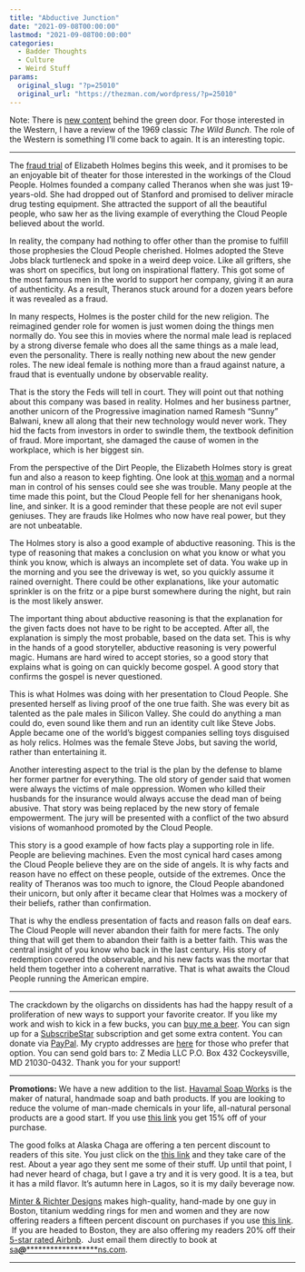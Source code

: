 ```yaml
---
title: "Abductive Junction"
date: "2021-09-08T00:00:00"
lastmod: "2021-09-08T00:00:00"
categories:
  - Badder Thoughts
  - Culture
  - Weird Stuff
params:
  original_slug: "?p=25010"
  original_url: "https://thezman.com/wordpress/?p=25010"
---
```


Note: There is
<a href="https://www.subscribestar.com/posts/415649" rel="noopener"
target="_blank">new content</a> behind the green door. For those
interested in the Western, I have a review of the 1969 classic *The Wild
Bunch*. The role of the Western is something I’ll come back to again. It
is an interesting topic.

------------------------------------------------------------------------

The <a
href="https://www.nbcnews.com/business/business-news/theranos-blockbuster-trial-starts-wednesday-whose-story-will-jury-believe-n1278657"
rel="noopener" target="_blank">fraud trial</a> of Elizabeth Holmes
begins this week, and it promises to be an enjoyable bit of theater for
those interested in the workings of the Cloud People. Holmes founded a
company called Theranos when she was just 19-years-old. She had dropped
out of Stanford and promised to deliver miracle drug testing equipment.
She attracted the support of all the beautiful people, who saw her as
the living example of everything the Cloud People believed about the
world.

In reality, the company had nothing to offer other than the promise to
fulfill those prophesies the Cloud People cherished. Holmes adopted the
Steve Jobs black turtleneck and spoke in a weird deep voice. Like all
grifters, she was short on specifics, but long on inspirational
flattery. This got some of the most famous men in the world to support
her company, giving it an aura of authenticity. As a result, Theranos
stuck around for a dozen years before it was revealed as a fraud.

In many respects, Holmes is the poster child for the new religion. The
reimagined gender role for women is just women doing the things men
normally do. You see this in movies where the normal male lead is
replaced by a strong diverse female who does all the same things as a
male lead, even the personality. There is really nothing new about the
new gender roles. The new ideal female is nothing more than a fraud
against nature, a fraud that is eventually undone by observable reality.

That is the story the Feds will tell in court. They will point out that
nothing about this company was based in reality. Holmes and her business
partner, another unicorn of the Progressive imagination named Ramesh
“Sunny” Balwani, knew all along that their new technology would never
work. They hid the facts from investors in order to swindle them, the
textbook definition of fraud. More important, she damaged the cause of
women in the workplace, which is her biggest sin.

From the perspective of the Dirt People, the Elizabeth Holmes story is
great fun and also a reason to keep fighting. One look at
<a href="https://www.youtube.com/watch?v=rGfaJZAdfNE" rel="noopener"
target="_blank">this woman</a> and a normal man in control of his senses
could see she was trouble. Many people at the time made this point, but
the Cloud People fell for her shenanigans hook, line, and sinker. It is
a good reminder that these people are not evil super geniuses. They are
frauds like Holmes who now have real power, but they are not unbeatable.

The Holmes story is also a good example of abductive reasoning. This is
the type of reasoning that makes a conclusion on what you know or what
you think you know, which is always an incomplete set of data. You wake
up in the morning and you see the driveway is wet, so you quickly assume
it rained overnight. There could be other explanations, like your
automatic sprinkler is on the fritz or a pipe burst somewhere during the
night, but rain is the most likely answer.

The important thing about abductive reasoning is that the explanation
for the given facts does not have to be right to be accepted. After all,
the explanation is simply the most probable, based on the data set. This
is why in the hands of a good storyteller, abductive reasoning is very
powerful magic. Humans are hard wired to accept stories, so a good story
that explains what is going on can quickly become gospel. A good story
that confirms the gospel is never questioned.

This is what Holmes was doing with her presentation to Cloud People. She
presented herself as living proof of the one true faith. She was every
bit as talented as the pale males in Silicon Valley. She could do
anything a man could do, even sound like them and run an identity cult
like Steve Jobs. Apple became one of the world’s biggest companies
selling toys disguised as holy relics. Holmes was the female Steve Jobs,
but saving the world, rather than entertaining it.

Another interesting aspect to the trial is the plan by the defense to
blame her former partner for everything. The old story of gender said
that women were always the victims of male oppression. Women who killed
their husbands for the insurance would always accuse the dead man of
being abusive. That story was being replaced by the new story of female
empowerment. The jury will be presented with a conflict of the two
absurd visions of womanhood promoted by the Cloud People.

This story is a good example of how facts play a supporting role in
life. People are believing machines. Even the most cynical hard cases
among the Cloud People believe they are on the side of angels. It is why
facts and reason have no effect on these people, outside of the
extremes. Once the reality of Theranos was too much to ignore, the Cloud
People abandoned their unicorn, but only after it became clear that
Holmes was a mockery of their beliefs, rather than confirmation.

That is why the endless presentation of facts and reason falls on deaf
ears. The Cloud People will never abandon their faith for mere facts.
The only thing that will get them to abandon their faith is a better
faith. This was the central insight of you know who back in the last
century. His story of redemption covered the observable, and his new
facts was the mortar that held them together into a coherent narrative.
That is what awaits the Cloud People running the American empire.

------------------------------------------------------------------------

The crackdown by the oligarchs on dissidents has had the happy result of
a proliferation of new ways to support your favorite creator. If you
like my work and wish to kick in a few bucks, you can
<a href="https://www.buymeacoffee.com/mujolulu" rel="noopener"
target="_blank">buy me a beer</a>. You can sign up for a
<a href="https://www.subscribestar.com/the-z-blog" rel="noopener"
target="_blank">SubscribeStar</a> subscription and get some extra
content. You can donate via <a
href="https://www.paypal.com/donate/?cmd=_s-xclick&amp;hosted_button_id=UDAS2Q8JYA6CN&amp;source=url"
rel="noopener" target="_blank">PayPal</a>. My crypto addresses are
<a href="https://thezman.com/wordpress/?page_id=22713" rel="noopener"
target="_blank">here</a> for those who prefer that option. You can send
gold bars to: Z Media LLC P.O. Box 432 Cockeysville, MD 21030-0432.
Thank you for your support!

------------------------------------------------------------------------

**Promotions:** We have a new addition to the list.
<a href="https://havamalsoapworks.com/" rel="noopener"
target="_blank">Havamal Soap Works</a> is the maker of natural, handmade
soap and bath products. If you are looking to reduce the volume of
man-made chemicals in your life, all-natural personal products are a
good start. If you use
<a href="https://havamalsoapworks.com/discount/ZMAN" rel="noopener"
target="_blank">this link</a> you get 15% off of your purchase.

The good folks at Alaska Chaga are offering a ten percent discount to
readers of this site. You just click on the
<a href="https://alaskachaga.us/discount/ZMAN" rel="noopener noreferrer"
target="_blank">this link</a> and they take care of the rest. About a
year ago they sent me some of their stuff. Up until that point, I had
never heard of chaga, but I gave a try and it is very good. It is a tea,
but it has a mild flavor. It’s autumn here in Lagos, so it is my daily
beverage now.

<a href="https://www.minterandrichterdesigns.com/"
rel="noreferrer nofollow noopener" target="_blank">Minter &amp; Richter
Designs</a> makes high-quality, hand-made by one guy in Boston, titanium
wedding rings for men and women and they are now offering readers a
fifteen percent discount on purchases if you use
<a href="https://www.minterandrichterdesigns.com/discount/ZMAN"
rel="noreferrer nofollow noopener" target="_blank">this link</a>. 
 <span class="highlight"><span class="colour"><span class="font"><span class="size">If
you are headed to Boston, they are also offering my readers 20% off
their <a
href="https://www.airbnb.com/users/7988017/listings?user_id=7988017&amp;s=3"
rel="noopener noreferrer" target="_blank">5-star rated Airbnb</a>.  Just
email them directly to book at
<a href="mailto:sa***@*********************ns.com"
data-original-string="juijiGIAS9vUAknGdFQpKA==cb7o+cJPEQGUi91faJPl++ARGf4X8Tqe8nnz9/uvjJw08x60j/Z4wodrvgbmuzbQP0m"><span
class="apbct-email-encoder"
data-original-string="u/xyxTq/AwUVFamO4hOZRQ==cb7sRMbLHN0R4IssSiQjvgdg96bKm+d+wRP5qJLCb6s7bhdWPoABKeFDHnbV9sDVKEB"
title="This contact has been encoded by Anti-Spam by CleanTalk. Click to decode. To finish the decoding make sure that JavaScript is enabled in your browser.">sa<span
class="apbct-blur">***</span>@<span
class="apbct-blur">*********************</span>ns.com</span></a>.</span></span></span></span>

------------------------------------------------------------------------
